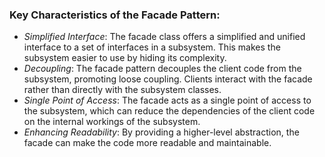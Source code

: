 ### Key Characteristics of the Facade Pattern:
- *Simplified Interface*: The facade class offers a simplified and unified interface to a set of interfaces in a subsystem. This makes the subsystem easier to use by hiding its complexity.
- *Decoupling*: The facade pattern decouples the client code from the subsystem, promoting loose coupling. Clients interact with the facade rather than directly with the subsystem classes.
- *Single Point of Access*: The facade acts as a single point of access to the subsystem, which can reduce the dependencies of the client code on the internal workings of the subsystem.
- *Enhancing Readability*: By providing a higher-level abstraction, the facade can make the code more readable and maintainable.